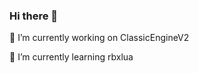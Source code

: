### Hi there 👋
<p>🔭 I’m currently working on ClassicEngineV2</p>
<p>🌱 I’m currently learning rbxlua</p>
<!--
**Hoidberg/Hoidberg** is a ✨ _special_ ✨ repository because its `README.md` (this file) appears on your GitHub profile
